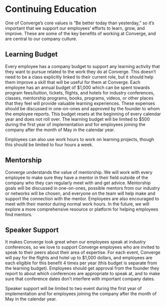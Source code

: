 # Continuing Education

One of Converge’s core values is “Be better today than yesterday,” so it’s important that we support our employees’ efforts to learn, grow, and improve. These are some of the key benefits of working at Converge, and are central to our company culture.

## Learning Budget

Every employee has a company budget to support any learning activity that they want to pursue related to the work they do at Converge. This doesn’t need to be a class explicitly linked to their current role, but it should help them improve a skill that will be useful for them at Converge. Each employee has an annual budget of $1,000 which can be spent towards program fees/tuition, tickets, flights, and hotels for industry conferences, classes, mentorship programs, books, programs, videos, or other places that they feel will provide valuable learning experiences. These expenses should be discussed in one-on-ones and approved by the founder to whom the employee reports. This budget resets at the beginning of every calendar year and does not roll over.  The learning budget will be limited to $500 during the first year of implementation and for employees joining the company after the month of May in the calendar year.

Employees can also use work hours to work on learning projects, though this should be limited to four hours a week.

## Mentorship

Converge understands the value of mentorship.  We will work with every employee to make sure they have a mentor in their field outside of the company who they can regularly meet with and get advice. Mentorship goals will be discussed in one-on-ones, possible mentors from our industry or networks will be chosen, and everyone on the team will help make and support the connection with the mentor. Employees are also encouraged to meet with their mentor during normal work hours. In the future, we will explore a more comprehensive resource or platform for helping employees find mentors.

## Speaker Support

It makes Converge look great when our employees speak at industry conferences, so we love to support Converge employees who are invited to speak to their peers about their area of expertise. For each event, Converge will pay for the flights and hotel up to $1,000 dollars, and employees are each eligible for this benefit 4 times per year (this budget is separate from the learning budget). Employees should get approval from the founder they report to about which conferences are appropriate to speak at, and to make sure that conference dates don’t interfere with important company dates.

Speaker support will be limited to two event during the first year of implementation and for employees joining the company after the month of May in the calendar year.
